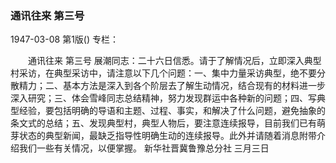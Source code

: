 ### 通讯往来  第三号

1947-03-08
第1版()
专栏：

　　通讯往来
    第三号
    展潮同志：二十六日信悉。请于了解情况后，立即深入典型村采访，在典型采访中，请注意以下几个问题：一、集中力量采访典型，绝不要分散精力；二、基本方法是深入到各个阶层去了解生动情况，结合现有的材料进一步深入研究；三、体会雪峰同志总结精神，努力发现群运中各种新的问题；四、写典型经验，要包括明确的导语和主题、过程、事实，和解决了什么问题，避免抽象的条文式的总结；五、发现典型村，典型人物后，要注意连续报导，目前我们已有萌芽状态的典型新闻，最缺乏指导性明确生动的连续报导。此外并请随着消息附带介绍我们一些有关情况，以便掌握。
                            新华社晋冀鲁豫总分社  三月三日

